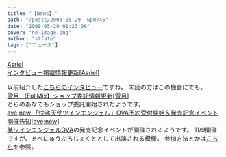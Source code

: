 ```yaml
---
title: "【News】"
path: "/posts/2008-05-29--wp0745"
date: "2008-05-29 01:23:06"
cover: "no-image.png"
author: "stfate"
tags: ["ニュース"]
---
```


<style type="text/css">
<!--
p {white-space: pre-wrap};
-->
</style>

<a class="topics" href="http://www.asriel.jp/m/" target="_blank">Asriel インタビュー掲載情報更新</a><span class="junre">[<a href="http://www.asriel.jp/m/" target="_blank">Asriel</a>]</span>
<div class="news">以前紹介した<a href="http://www.axive.jp/special_post.php?id=36" target="_blank">こちらのインタビュー</a>ですね。
未読の方はこの機会にでも。</div>
<a class="topics" href="http://aonokioku.sakura.ne.jp/setsugetsu/" target="_blank">雪月 【FullMix】ショップ委託情報更新</a><span class="junre">[<a href="http://aonokioku.sakura.ne.jp/setsugetsu/" target="_blank">雪月</a>]</span>
<div class="news">とらのあなでもショップ委託開始されたようです。</div>
<a class="topics" href="http://www.avenew.jp/" target="_blank">ave;new 「快盗天使ツインエンジェル」OVA予約受付開始＆発売記念イベント開催告知</a><span class="junre">[<a href="http://www.avenew.jp/" target="_blank">ave;new</a>]</span>
<div class="news"><a href="http://twin-angel.com/media.html" target="_blank">某ツインエンジェルOVA</a>の発売記念イベントが開催されるようです。
11/9開催ですが、あべにゅうぷろじぇくととして出演される模様。
参加方法とかは<a href="http://twin-angel.com/media.html" target="_blank">こちら</a>を参照。</div>
